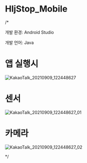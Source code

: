 # HljStop_Mobile

/*


개발 환경: Android Studio

개발 언어: Java

# 앱 실행시
![KakaoTalk_20210909_122448627](https://user-images.githubusercontent.com/87680486/132617407-d1751f64-9747-4f11-879c-194a0370dabc.jpg)

# 센서
![KakaoTalk_20210909_122448627_01](https://user-images.githubusercontent.com/87680486/132617423-bf21565a-d0e7-42d5-9ecd-6fc4c3e6a411.jpg)

# 카메라
![KakaoTalk_20210909_122448627_02](https://user-images.githubusercontent.com/87680486/132617483-79978848-54e4-4054-b80b-da00d894ebce.jpg)

*/
